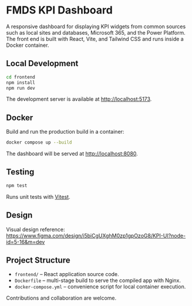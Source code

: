 # FMDS KPI Dashboard

A responsive dashboard for displaying KPI widgets from common sources such as local sites and databases, Microsoft 365, and the Power Platform. The front end is built with React, Vite, and Tailwind CSS and runs inside a Docker container.

## Local Development

```bash
cd frontend
npm install
npm run dev
```

The development server is available at <http://localhost:5173>.

## Docker

Build and run the production build in a container:

```bash
docker compose up --build
```

The dashboard will be served at <http://localhost:8080>.

## Testing

```bash
npm test
```

Runs unit tests with [Vitest](https://vitest.dev).


## Design

Visual design reference: <https://www.figma.com/design/i5biCgUXghM0zp1gpOzoG8/KPI-UI?node-id=5-16&m=dev>

## Project Structure

- `frontend/` – React application source code.
- `Dockerfile` – multi-stage build to serve the compiled app with Nginx.
- `docker-compose.yml` – convenience script for local container execution.

Contributions and collaboration are welcome.
